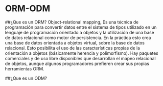 # ORM-ODM

##¿Que es un ORM?
Object-relational mapping, Es una técnica de programación para convertir datos entre el sistema de tipos utilizado en un lenguaje de programación orientado a objetos y la utilización de una base de datos relacional como motor de persistencia. En la práctica esto crea una base de datos orientada a objetos virtual, sobre la base de datos relacional. Esto posibilita el uso de las características propias de la orientación a objetos (básicamente herencia y polimorfismo). Hay paquetes comerciales y de uso libre disponibles que desarrollan el mapeo relacional de objetos, aunque algunos programadores prefieren crear sus propias herramientas ORM.

##¿Que es un ODM?
